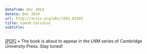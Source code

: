 ```yaml
---
datefrom: Dec 2014
dateto: Dec 2014
url: http://arxiv.org/abs/1501.02503
title: Coend Calculus
subtitle:
---
```


[[PDF]](http://arxiv.org/abs/1501.02503) • The book is about to appear in the LNM series of Cambridge University Press. Stay tuned!